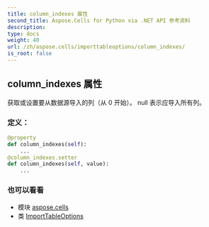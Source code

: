 ```yaml
---
title: column_indexes 属性
second_title: Aspose.Cells for Python via .NET API 参考资料
description:
type: docs
weight: 40
url: /zh/aspose.cells/importtableoptions/column_indexes/
is_root: false
---
```

## column_indexes 属性

获取或设置要从数据源导入的列（从 0 开始）。 null 表示应导入所有列。
### 定义：
```python
@property
def column_indexes(self):
    ...
@column_indexes.setter
def column_indexes(self, value):
    ...
```

### 也可以看看
* 模块 [aspose.cells](../../)
* 类 [ImportTableOptions](/cells/python-net/zh/aspose.cells/importtableoptions)
